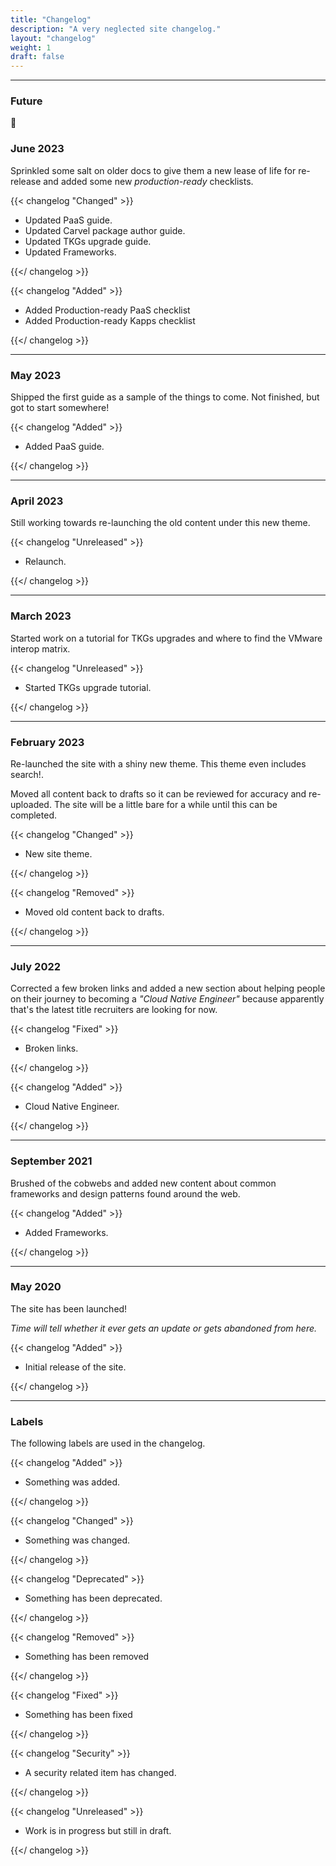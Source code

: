 ```yaml
---
title: "Changelog"
description: "A very neglected site changelog."
layout: "changelog"
weight: 1
draft: false
---
```


<hr>

### Future

🔮

### June 2023

Sprinkled some salt on older docs to give them a new lease of life for re-release and added some new _production-ready_ checklists.

{{< changelog "Changed" >}}

- Updated PaaS guide.
- Updated Carvel package author guide.
- Updated TKGs upgrade guide.
- Updated Frameworks.

{{</ changelog >}}

{{< changelog "Added" >}}

- Added Production-ready PaaS checklist
- Added Production-ready Kapps checklist

{{</ changelog >}}

<hr>

### May 2023

Shipped the first guide as a sample of the things to come. Not finished, but got to start somewhere!

{{< changelog "Added" >}}

- Added PaaS guide.

{{</ changelog >}}

<hr>

### April 2023

Still working towards re-launching the old content under this new theme.

{{< changelog "Unreleased" >}}

- Relaunch.

{{</ changelog >}}

<hr>

### March 2023

Started work on a tutorial for TKGs upgrades and where to find the VMware interop matrix.

{{< changelog "Unreleased" >}}

- Started TKGs upgrade tutorial.

{{</ changelog >}}

<hr>

### February 2023

Re-launched the site with a shiny new theme. This theme even includes search!.

Moved all content back to drafts so it can be reviewed for accuracy and re-uploaded. The site will be a little bare for a while until this can be completed.

{{< changelog "Changed" >}}

- New site theme.

{{</ changelog >}}

{{< changelog "Removed" >}}

- Moved old content back to drafts.

{{</ changelog >}}

<hr>

### July 2022

Corrected a few broken links and added a new section about helping people on their journey to becoming a _"Cloud Native Engineer"_ because apparently that's the latest title recruiters are looking for now.

{{< changelog "Fixed" >}}

- Broken links.

{{</ changelog >}}

{{< changelog "Added" >}}

- Cloud Native Engineer.

{{</ changelog >}}

<hr>

### September 2021

Brushed of the cobwebs and added new content about common frameworks and design patterns found around the web.

{{< changelog "Added" >}}

- Added Frameworks.

{{</ changelog >}}

<hr>

### May 2020

The site has been launched! <i class="fa-solid fa-rocket"></i>

_Time will tell whether it ever gets an update or gets abandoned from here._

{{< changelog "Added" >}}

- Initial release of the site.

{{</ changelog >}}

<hr>

### Labels

The following labels are used in the changelog.

{{< changelog "Added" >}}

- Something was added.

{{</ changelog >}}

{{< changelog "Changed" >}}

- Something was changed.

{{</ changelog >}}

{{< changelog "Deprecated" >}}

- Something has been deprecated.

{{</ changelog >}}

{{< changelog "Removed" >}}

- Something has been removed

{{</ changelog >}}

{{< changelog "Fixed" >}}

- Something has been fixed

{{</ changelog >}}

{{< changelog "Security" >}}

- A security related item has changed.

{{</ changelog >}}

{{< changelog "Unreleased" >}}

- Work is in progress but still in draft.

{{</ changelog >}}
